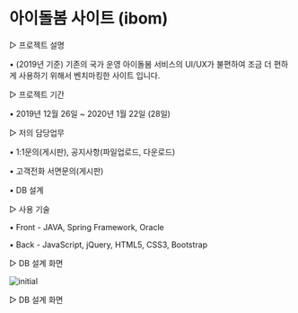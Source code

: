 # 아이돌봄 사이트 (ibom)

▷ 프로젝트 설명 

• (2019년 기준) 기존의 국가 운영 아이돌봄 서비스의 UI/UX가 불편하여 조금 더 편하게 사용하기 위해서 벤치마킹한 사이트 입니다.

▷ 프로젝트 기간

• 2019년 12월 26일 ~ 2020년 1월 22일 (28일)


▷ 저의 담당업무

• 1:1문의(게시판), 공지사항(파일업로드, 다운로드)

• 고객전화 서면문의(게시판)

• DB 설계


▷ 사용 기술

• Front - JAVA, Spring Framework, Oracle

• Back - JavaScript, jQuery, HTML5, CSS3, Bootstrap


▷ DB 설계 화면

![initial](https://user-images.githubusercontent.com/47148492/145996395-b040fb9f-c5f1-4ff8-b89f-e6a0c6e6bf4d.png)


▷ DB 설계 화면
